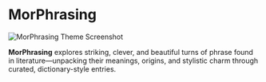 # MorPhrasing

![MorPhrasing Theme Screenshot](Images/1%20Screeenshot%20MorPhrasing.png)

**MorPhrasing** explores striking, clever, and beautiful turns of phrase found in literature—unpacking their meanings, origins, and stylistic charm through curated, dictionary-style entries.
